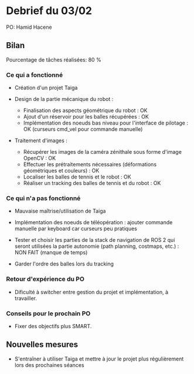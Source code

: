 # Debrief du 03/02

PO: Hamid Hacene


## Bilan

Pourcentage de tâches réalisées: 80 %


### Ce qui a fonctionné

- Création d'un projet Taiga

- Design de la partie mécanique du robot : 
  - Finalisation des aspects géométrique du robot : OK
  - Ajout d'un réservoir pour les balles récupérées : OK
  - Implémentation des noeuds bas niveau pour l'interface de pilotage : OK (curseurs cmd_vel pour commande manuelle)

- Traitement d'images : 
  - Récupérer les images de la caméra zénithale sous forme d'image OpenCV : OK
  - Effectuer les prétraitements nécessaires (déformations géométriques et couleurs) : OK
  - Localiser les balles de tennis et le robot : OK
  - Réaliser un tracking des balles de tennis et du robot : OK



### Ce qui n'a pas fonctionné

- Mauvaise maîtrise/utilisation de Taiga

- Implémentation des noeuds de téléopération : ajouter commande manuelle par keyboard car curseurs peu pratiques

- Tester et choisir les parties de la stack de navigation de ROS 2 qui seront utilisées la partie autonomie (path planning, costmaps, etc.) : NON FAIT (manque de temps)

- Garder l'ordre des balles lors du tracking



### Retour d'expérience du PO

- Dificulté à switcher entre gestion du projet et implémentation, à travailler.

### Conseils pour le prochain PO

- Fixer des objectifs plus SMART.

## Nouvelles mesures

- S'entraîner à utiliser Taiga et mettre à jour le projet plus régulièrement lors des prochaines séances